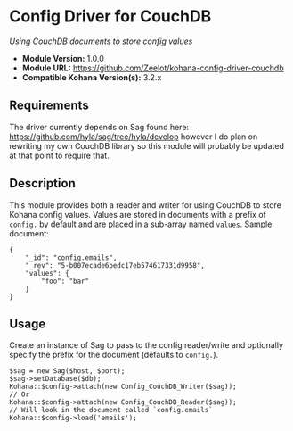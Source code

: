 # Config Driver for CouchDB

*Using CouchDB documents to store config values*

- **Module Version:** 1.0.0
- **Module URL:** <https://github.com/Zeelot/kohana-config-driver-couchdb>
- **Compatible Kohana Version(s):** 3.2.x

## Requirements

The driver currently depends on Sag found here: https://github.com/hyla/sag/tree/hyla/develop however I do plan on rewriting my own CouchDB library so this module will probably be updated at that point to require that.

## Description
This module provides both a reader and writer for using CouchDB to store Kohana config values. Values are stored in documents with a prefix of `config.` by default and are placed in a sub-array named `values`.
Sample document:

	{
		"_id": "config.emails",
		"_rev": "5-b007ecade6bedc17eb574617331d9958",
		"values": {
			"foo": "bar"
		}
	}

## Usage

Create an instance of Sag to pass to the config reader/write and optionally specify the prefix for the document (defaults to `config.`).

	$sag = new Sag($host, $port);
	$sag->setDatabase($db);
	Kohana::$config->attach(new Config_CouchDB_Writer($sag));
	// Or
	Kohana::$config->attach(new Config_CouchDB_Reader($sag));
	// Will look in the document called `config.emails`
	Kohana::$config->load('emails');